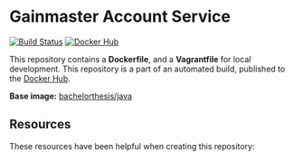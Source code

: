 # Gainmaster Account Service

[![Build Status](http://jenkins.hesjevik.im/buildStatus/icon?job=gainmaster-accout-service)](http://jenkins.hesjevik.im/job/gainmaster-account-service/) [![Docker Hub](https://img.shields.io/badge/docker-ready-blue.svg?style=plastic)](https://registry.hub.docker.com/u/bachelorthesis/gainmaster-account-servcie/)

This repository contains a **Dockerfile**, and a **Vagrantfile** for local development. This repository is a part of an automated build, published to the [Docker Hub][docker_hub_repository].

**Base image:** [bachelorthesis/java][docker_hub_base_image]

[docker_hub_repository]: https://registry.hub.docker.com/u/bachelorthesis/gainmaster-account-service/
[docker_hub_base_image]: https://registry.hub.docker.com/u/bachelorthesis/java/

## Resources

These resources have been helpful when creating this repository:

